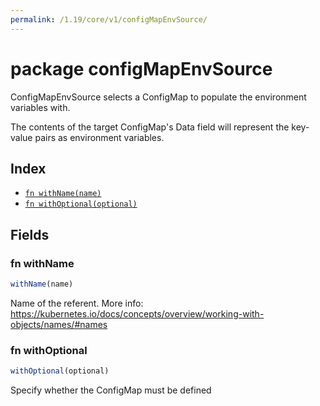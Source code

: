 ```yaml
---
permalink: /1.19/core/v1/configMapEnvSource/
---
```


# package configMapEnvSource

ConfigMapEnvSource selects a ConfigMap to populate the environment variables with.

The contents of the target ConfigMap's Data field will represent the key-value pairs as environment variables.

## Index

* [`fn withName(name)`](#fn-withname)
* [`fn withOptional(optional)`](#fn-withoptional)

## Fields

### fn withName

```ts
withName(name)
```

Name of the referent. More info: https://kubernetes.io/docs/concepts/overview/working-with-objects/names/#names

### fn withOptional

```ts
withOptional(optional)
```

Specify whether the ConfigMap must be defined